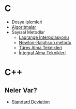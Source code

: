 # C

* [Dosya işlemleri](https://github.com/akcauser/C/tree/master/file-operations)
* [Algoritmalar](https://github.com/akcauser/Algorithms)
* Sayısal Metodlar
	* [Lagrange İnterpolasyonu](https://github.com/akcauser/C/tree/master/SayısalMetodlar/lagrange-method)
	* [Newton-Ralphson metodu](https://github.com/akcauser/C/tree/master/SayısalMetodlar/newton-ralphson-method)
	* [Türev Alma Teknikleri](https://github.com/akcauser/C/tree/master/SayısalMetodlar/derivative-method)
	* [İntegral Alma Teknikleri](https://github.com/akcauser/C/tree/master/SayısalMetodlar/integration-method)


# C++

## Neler Var?

* [Standard Deviation]()
